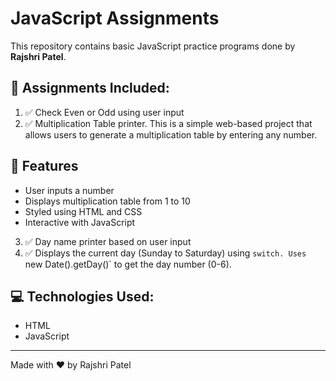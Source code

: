 # JavaScript Assignments

This repository contains basic JavaScript practice programs done by **Rajshri Patel**.

## 📝 Assignments Included:

1. ✅ Check Even or Odd using user input  
2. ✅ Multiplication Table printer.
 This is a simple web-based project that allows users to generate a multiplication table by entering any number.
 ## 🚀 Features

- User inputs a number
- Displays multiplication table from 1 to 10
- Styled using HTML and CSS
- Interactive with JavaScript
   
3. ✅ Day name printer based on user input
4. ✅ Displays the current day (Sunday to Saturday) using `switch. Uses `new Date().getDay()` to get the day number (0-6).


## 💻 Technologies Used:
- HTML
- JavaScript

---
Made with ❤️ by Rajshri Patel
